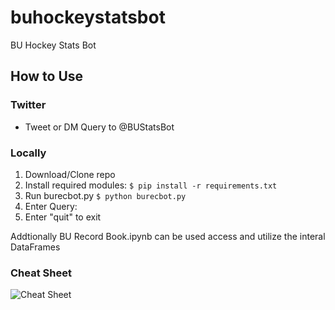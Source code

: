 # buhockeystatsbot
BU Hockey Stats Bot

## How to Use

### Twitter

* Tweet or DM Query to @BUStatsBot

### Locally

1. Download/Clone repo
2. Install required modules: `$ pip install -r requirements.txt`
3. Run burecbot.py `$ python burecbot.py`
4. Enter Query: 
5. Enter "quit" to exit

Addtionally BU Record Book.ipynb can be used access and utilize the interal DataFrames

### Cheat Sheet
![Cheat Sheet](https://github.com/redsoxfan2194/buhockeystatsbot/blob/main/statsbotcheatsheet.png "BU Stats Bot Cheat Sheet")
